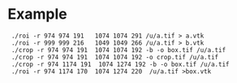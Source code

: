 # Example

     ./roi -r 974 974 191   1074 1074 291 /u/a.tif > a.vtk
     ./roi -r 999 999 216   1049 1049 266 /u/a.tif > b.vtk
     ./crop -r 974 974 191  1074 1074 192 -b -o box.tif /u/a.tif
     ./crop -r 974 974 191  1074 1074 192 -o crop.tif /u/a.tif
     ./crop -r 974 1174 191  1074 1274 192 -b -o box.tif /u/a.tif
     ./roi -r 974 1174 170  1074 1274 220  /u/a.tif >box.vtk
